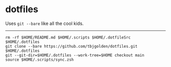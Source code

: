 # dotfiles

Uses `git --bare` like all the cool kids.

---

```
rm -rf $HOME/README.md $HOME/.scripts $HOME/.dotfileSrc $HOME/.dotfiles
git clone --bare https://github.com/tbjgolden/dotfiles.git $HOME/.dotfiles
git --git-dir=$HOME/.dotfiles --work-tree=$HOME checkout main
source $HOME/.scripts/sync.zsh
```
